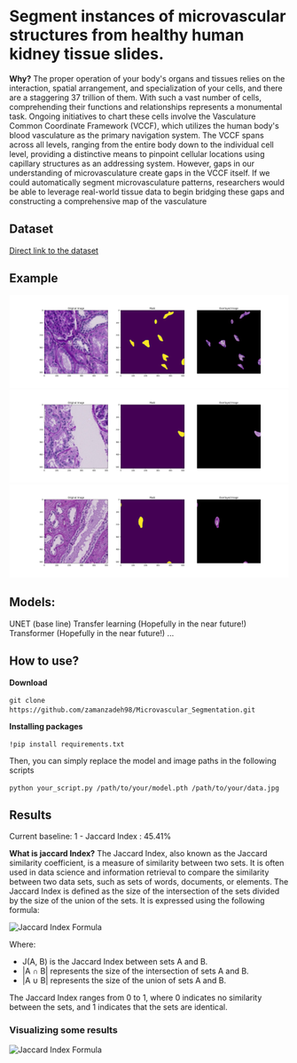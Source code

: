 #  Segment instances of microvascular structures from healthy human kidney tissue slides.

**Why?**
The proper operation of your body's organs and tissues relies on the interaction, spatial arrangement, and specialization of your cells, and there are a staggering 37 trillion of them. With such a vast number of cells, comprehending their functions and relationships represents a monumental task.
Ongoing initiatives to chart these cells involve the Vasculature Common Coordinate Framework (VCCF), which utilizes the human body's blood vasculature as the primary navigation system. The VCCF spans across all levels, ranging from the entire body down to the individual cell level, providing a distinctive means to pinpoint cellular locations using capillary structures as an addressing system. However, gaps in our understanding of microvasculature create gaps in the VCCF itself. If we could automatically segment microvasculature patterns, researchers would be able to leverage real-world tissue data to begin bridging these gaps and constructing a comprehensive map of the vasculature

## Dataset
[Direct link to the dataset](https://www.kaggle.com/competitions/hubmap-hacking-the-human-vasculature/data)


## Example
![Alt](pictures/first/0.png)
![Alt Text](pictures/first/1.png)
![Alt Text](pictures/first/2.png)



## Models:
UNET (base line)
Transfer learning (Hopefully in the near future!)
Transformer (Hopefully in the near future!)
...


## How to use?
**Download**

```git clone https://github.com/zamanzadeh98/Microvascular_Segmentation.git```

**Installing packages**

```!pip install requirements.txt```

Then, you can simply replace the model and image paths in the following scripts

```python your_script.py /path/to/your/model.pth /path/to/your/data.jpg```


## Results
Current baseline: 
1 - Jaccard Index : 45.41%

**What is jaccard Index?**
The Jaccard Index, also known as the Jaccard similarity coefficient, is a measure of similarity between two sets. It is often used in data science and information retrieval to compare the similarity between two data sets, such as sets of words, documents, or elements.
The Jaccard Index is defined as the size of the intersection of the sets divided by the size of the union of the sets. It is expressed using the following formula:

![Jaccard Index Formula](URL_TO_YOUR_IMAGE)

Where:
- J(A, B) is the Jaccard Index between sets A and B.
- |A ∩ B| represents the size of the intersection of sets A and B.
- |A ∪ B| represents the size of the union of sets A and B.

The Jaccard Index ranges from 0 to 1, where 0 indicates no similarity between the sets, and 1 indicates that the sets are identical.


### Visualizing some results
![Jaccard Index Formula](pictures/preds/download.png)

